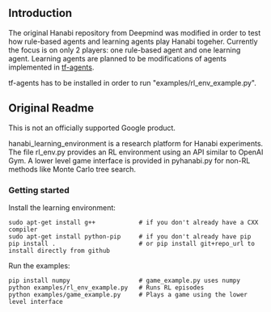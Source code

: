 ## Introduction

The original Hanabi repository from Deepmind was modified in order to test how rule-based agents and learning agents play Hanabi togeher.
Currently the focus is on only 2 players: one rule-based agent and one learning agent.
Learning agents are planned to be modifications of agents implemented in [tf-agents](https://www.tensorflow.org/agents/overview).

tf-agents has to be installed in order to run "examples/rl_env_example.py".


## Original Readme

This is not an officially supported Google product.

hanabi\_learning\_environment is a research platform for Hanabi experiments. The file rl\_env.py provides an RL environment using an API similar to OpenAI Gym. A lower level game interface is provided in pyhanabi.py for non-RL methods like Monte Carlo tree search.

### Getting started
Install the learning environment:
```
sudo apt-get install g++            # if you don't already have a CXX compiler
sudo apt-get install python-pip     # if you don't already have pip
pip install .                       # or pip install git+repo_url to install directly from github
```
Run the examples:
```
pip install numpy                   # game_example.py uses numpy
python examples/rl_env_example.py   # Runs RL episodes
python examples/game_example.py     # Plays a game using the lower level interface
```
